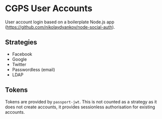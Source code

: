 # CGPS User Accounts

User account login based on a boilerplate Node.js app (https://github.com/nikolaydyankov/node-social-auth).

## Strategies

- Facebook
- Google
- Twitter
- Passwordless (email)
- LDAP

## Tokens

Tokens are provided by `passport-jwt`. This is not counted as a strategy as it does not create accounts, it provides sessionless authorisation for existing accounts.
